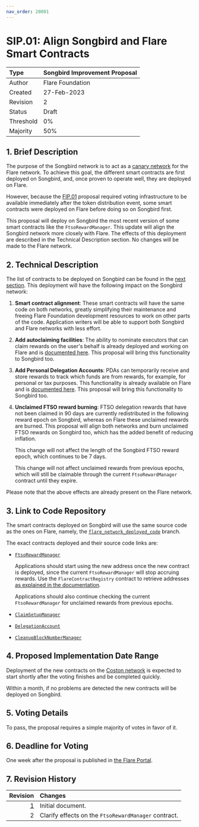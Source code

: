 ```yaml
---
nav_order: 20001
---
```


# SIP.01: Align Songbird and Flare Smart Contracts

| Type      | Songbird Improvement Proposal |
| :-------- | :---------------------------- |
| Author    | Flare Foundation              |
| Created   | 27-Feb-2023                   |
| Revision  | 2                             |
| Status    | Draft                         |
| Threshold | 0%                            |
| Majority  | 50%                           |

## 1. Brief Description

The purpose of the Songbird network is to act as a [canary network](https://docs.flare.network/tech/glossary/#canary_network) for the Flare network. To achieve this goal, the different smart contracts are first deployed on Songbird, and, once proven to operate well, they are deployed on Flare.

However, because the [FIP.01](https://proposals.flare.network/FIP/FIP_1.html) proposal required voting infrastructure to be available immediately after the token distribution event, some smart contracts were deployed on Flare before doing so on Songbird first.

This proposal will deploy on Songbird the most recent version of some smart contracts like the `FtsoRewardManager`. This update will align the Songbird network more closely with Flare. The effects of this deployment are described in the Technical Description section. No changes will be made to the Flare network.

## 2. Technical Description

The list of contracts to be deployed on Songbird can be found in the [next section](#3-link-to-code-repository). This deployment will have the following impact on the Songbird network:

1. **Smart contract alignment**: These smart contracts will have the same code on both networks, greatly simplifying their maintenance and freeing Flare Foundation development resources to work on other parts of the code. Application writers will be able to support both Songbird and Flare networks with less effort.

2. **Add autoclaiming facilities**: The ability to nominate executors that can claim rewards on the user's behalf is already deployed and working on Flare and is [documented here](https://docs.flare.network/tech/automatic-claiming/). This proposal will bring this functionality to Songbird too.

3. **Add Personal Delegation Accounts**: PDAs can temporarily receive and store rewards to track which funds are from rewards, for example, for personal or tax purposes. This functionality is already available on Flare and is [documented here](https://docs.flare.network/tech/personal-delegation-account/). This proposal will bring this functionality to Songbird too.

4. **Unclaimed FTSO reward burning**: FTSO delegation rewards that have not been claimed in 90 days are currently redistributed in the following reward epoch on Songbird, whereas on Flare these unclaimed rewards are burned. This proposal will align both networks and burn unclaimed FTSO rewards on Songbird too, which has the added benefit of reducing inflation.

   This change will not affect the length of the Songbird FTSO reward epoch, which continues to be 7 days.

   This change will not affect unclaimed rewards from previous epochs, which will still be claimable through the current `FtsoRewardManager` contract until they expire.

Please note that the above effects are already present on the Flare network.

## 3. Link to Code Repository

The smart contracts deployed on Songbird will use the same source code as the ones on Flare, namely, the [`flare_network_deployed_code`](https://gitlab.com/flarenetwork/flare-smart-contracts/-/tree/flare_network_deployed_code) branch.

The exact contracts deployed and their source code links are:

* [`FtsoRewardManager`](https://gitlab.com/flarenetwork/flare-smart-contracts/-/blob/flare_network_deployed_code/contracts/tokenPools/implementation/FtsoRewardManager.sol)

    Applications should start using the new address once the new contract is deployed, since the current `FtsoRewardManager` will stop accruing rewards.
    Use the `FlareContractRegistry` contract to retrieve addresses [as explained in the documentation](https://docs.flare.network/dev/reference/contracts).

    Applications should also continue checking the current `FtsoRewardManager` for unclaimed rewards from previous epochs.

* [`ClaimSetupManager`](https://gitlab.com/flarenetwork/flare-smart-contracts/-/blob/flare_network_deployed_code/contracts/claiming/implementation/ClaimSetupManager.sol)

* [`DelegationAccount`](https://gitlab.com/flarenetwork/flare-smart-contracts/-/blob/flare_network_deployed_code/contracts/claiming/implementation/DelegationAccount.sol)

* [`CleanupBlockNumberManager`](https://gitlab.com/flarenetwork/flare-smart-contracts/-/blob/flare_network_deployed_code/contracts/token/implementation/CleanupBlockNumberManager.sol)

## 4. Proposed Implementation Date Range

Deployment of the new contracts on the [Coston network](https://docs.flare.network/dev/reference/network-configs/) is expected to start shortly after the voting finishes and be completed quickly.

Within a month, if no problems are detected the new contracts will be deployed on Songbird.

## 5. Voting Details

To pass, the proposal requires a simple majority of votes in favor of it.

## 6. Deadline for Voting

One week after the proposal is published in [the Flare Portal](https://portal.flare.network/).

## 7. Revision History

|  Revision | Changes                                              |
| --------: | :--------------------------------------------------- |
| [1][rev1] | Initial document.                                    |
|         2 | Clarify effects on the `FtsoRewardManager` contract. |

[rev1]: https://github.com/flare-foundation/governance-proposals/blob/e9e390/SIP/SIP_1.md

